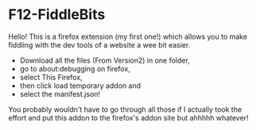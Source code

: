 # F12-FiddleBits

Hello! This is a firefox extension (my first one!) which allows you to make fiddling with the dev tools of a website a wee bit easier.

- Download all the files (From Version2) in one folder, 
- go to about:debugging on firefox,
- select This Firefox, 
- then click load temporary addon and 
- select the manifest.json!

You probably wouldn't have to go through all those if I actually took the effort and put this addon to the firefox's addon site but ahhhhh whatever!
